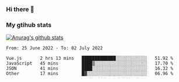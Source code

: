 ### Hi there 👋

### My gtihub stats

[![Anurag's github stats](https://github-readme-stats.vercel.app/api?username=gaozhidong)](https://github.com/gaozhidong/github-readme-stats)

<!--START_SECTION:waka-->

```text
From: 25 June 2022 - To: 02 July 2022

Vue.js       2 hrs 13 mins   █████████████░░░░░░░░░░░░   51.92 %
JavaScript   45 mins         ████▒░░░░░░░░░░░░░░░░░░░░   17.70 %
JSON         41 mins         ████░░░░░░░░░░░░░░░░░░░░░   16.32 %
Other        17 mins         █▓░░░░░░░░░░░░░░░░░░░░░░░   06.96 %
```

<!--END_SECTION:waka-->
